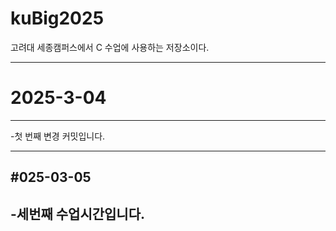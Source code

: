 # kuBig2025
고려대 세종캠퍼스에서  C  수업에 사용하는 저장소이다.

---
# 2025-3-04
---
-첫 번째 변경 커밋입니다.

-----
#025-03-05
----
-세번째 수업시간입니다.
----
